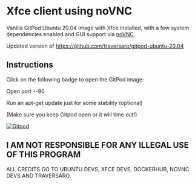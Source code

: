 # Xfce client using noVNC
Vanilla GitPod Ubuntu 20.04 image with Xfce installed, with a few system dependencies enabled and GUI support via [noVNC](https://github.com/novnc/noVNC).

Updated version of https://github.com/traversaro/gitpod-ubuntu-20.04

## Instructions  
Click on the following badge to open the GitPod image:

Open port --80

Run an apt-get update just for some stability (optional)

(Make sure you keep Gitpod open or it will time out!)

[![Gitpod](https://gitpod.io/button/open-in-gitpod.svg)](https://gitpod.io/from-referrer)

## I AM NOT RESPONSIBLE FOR ANY ILLEGAL USE OF THIS PROGRAM
ALL CREDITS GO TO UBUNTU DEVS, XFCE DEVS, DOCKERHUB, NOVNC DEVS AND TRAVERSARO.
